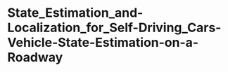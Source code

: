 # State_Estimation_and-Localization_for_Self-Driving_Cars-**Vehicle-State-Estimation-on-a-Roadway**
